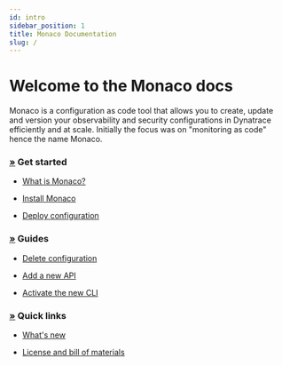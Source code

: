 ```yaml
---
id: intro
sidebar_position: 1
title: Monaco Documentation
slug: /
---
```


# Welcome to the Monaco docs

<p>

Monaco is a configuration as code tool that allows you to create, update and version your observability and security configurations in Dynatrace efficiently and at scale. Initially the focus was on "monitoring as code" hence the name Monaco.

</p>


<div class="container-fluid">
  <p></p>

  <div class="row">

  <div class="col-md-6 col sm-12">
    <p></p>
    <h3 id="get-started">
      <a name="get-started" class="anchor" href="#get-started">»</a>
      Get started
    </h3>

  <ul>


  <li>

[What is Monaco?](/Get-started/intro.md)
  </li>

<li>

[Install Monaco](/Get-started/installation.md)

</li>

  <li>

[Deploy configuration](/configuration/deploy_configuration.md)

  </li>

  </ul>


  </div>
  <div class="col-md-6 col sm-12">
    <p></p>
    <h3 id="get-started">
      <a name="get-started" class="anchor" href="#get-started">»</a>
      Guides
    </h3>

  <ul>


  <li>

[Delete configuration](/configuration/delete_config.md)

  </li>

  <li>

[Add a new API](/Guides/add_new_api.md)

  </li>

  <li>

[Activate the new CLI](/commands/experimental-new-cli.md)

  </li>

  </ul>


  </div>

<div class="col-md-6 col sm-12">
    <p></p>
    <h3 id="get-started">
      <a name="get-started" class="anchor" href="#get-started">»</a>
      Quick links
    </h3>

  <ul>

   <li>

[What's new](https://github.com/dynatrace/dynatrace-configuration-as-code/releases)
  </li>

  <li>

[License and bill of materials](/Useful-links/bill-of-materials.md)  

  </li>

  </ul>


  </div>

  </div>


</div>
